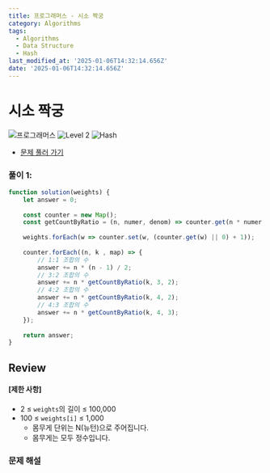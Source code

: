 ```yaml
---
title: 프로그래머스 - 시소 짝궁
category: Algorithms
tags:
  - Algorithms
  - Data Structure
  - Hash
last_modified_at: '2025-01-06T14:32:14.656Z'
date: '2025-01-06T14:32:14.656Z'
---
```


# 시소 짝궁

<img src="https://img.shields.io/badge/-프로그래머스-1e2a3c" alt="프로그래머스"/> <img src="https://img.shields.io/badge/-Level 2-green" alt="Level 2"/> <img src="https://img.shields.io/badge/-Hash-yellow" alt="Hash"/> 

- [문제 풀러 가기](https://school.programmers.co.kr/learn/courses/30/lessons/152996)

### 풀이 1: 

```js
function solution(weights) {
    let answer = 0;
    
    const counter = new Map();
    const getCountByRatio = (n, numer, denom) => counter.get(n * numer / denom) || 0;
    
    weights.forEach(w => counter.set(w, (counter.get(w) || 0) + 1));
    
    counter.forEach((n, k , map) => {
        // 1:1 조합의 수 
        answer += n * (n - 1) / 2;
        // 3:2 조합의 수 
        answer += n * getCountByRatio(k, 3, 2);
        // 4:2 조합의 수 
        answer += n * getCountByRatio(k, 4, 2);
        // 4:3 조합의 수 
        answer += n * getCountByRatio(k, 4, 3);
    });
    
    return answer;
}
```

## Review 
#### [제한 사항]
- 2 ≤ `weights`의 길이 ≤ 100,000
- 100 ≤ `weights[i]` ≤ 1,000
    - 몸무게 단위는 N(뉴턴)으로 주어집니다.
    - 몸무게는 모두 정수입니다.

### 문제 해설
